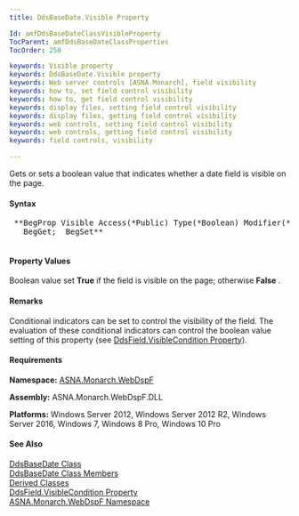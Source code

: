 ```yaml
---
title: DdsBaseDate.Visible Property

Id: amfDdsBaseDateClassVisibleProperty
TocParent: amfDdsBaseDateClassProperties
TocOrder: 250

keywords: Visible property
keywords: DdsBaseDate.Visible property
keywords: Web server controls [ASNA.Monarch], field visibility
keywords: how to, set field control visibility
keywords: how to, get field control visibility
keywords: display files, setting field control visibility
keywords: display files, getting field control visibility
keywords: web controls, setting field control visibility
keywords: web controls, getting field control visibility
keywords: field controls, visibility

---
```


Gets or sets a boolean value that indicates whether a date field is visible on the page.

#### Syntax
<pre class="syntax"> **BegProp Visible Access(*Public) Type(*Boolean) Modifier(*Overrides)
   BegGet;  BegSet** 
      </pre>

#### Property Values
Boolean value set **True** if the field is visible on the page; otherwise **False** .

#### Remarks
Conditional indicators can be set to control the visibility of the field. The evaluation of these conditional indicators can control the boolean value setting of this property (see [ DdsField.VisibleCondition Property](amfDdsFieldClassVisibleConditionProperty.html)).

#### Requirements
**Namespace:** [ASNA.Monarch.WebDspF](amfWebDspFNamespace.html)

**Assembly:** ASNA.Monarch.WebDspF.DLL

**Platforms:** Windows Server 2012, Windows Server 2012 R2, Windows Server 2016, Windows 7, Windows 8 Pro, Windows 10 Pro

#### See Also
[DdsBaseDate Class](amfDdsBaseDateClass.html) <br />[ DdsBaseDate Class Members](amfDdsBaseDateClassMembers.html)<br />[ Derived Classes](amfDdsBaseDateDerivedClasses.html) <br />[ DdsField.VisibleCondition Property](amfDdsFieldClassVisibleConditionProperty.html) <br />[ ASNA.Monarch.WebDspF Namespace](amfWebDspFNamespace.html)

